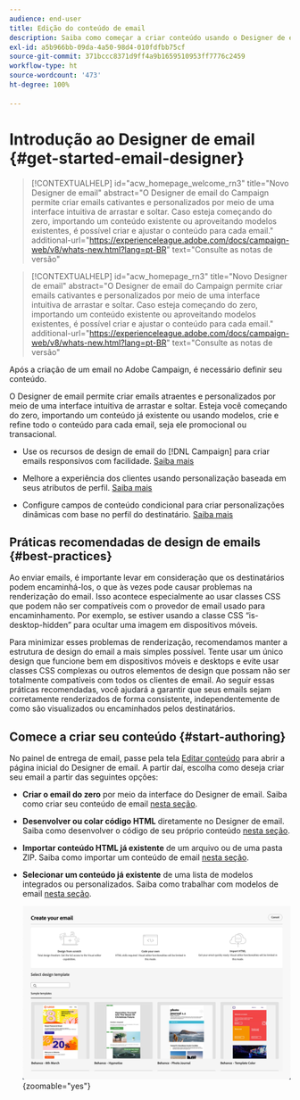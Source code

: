 ```yaml
---
audience: end-user
title: Edição do conteúdo de email
description: Saiba como começar a criar conteúdo usando o Designer de email na interface do Campaign Web
exl-id: a5b966bb-09da-4a50-98d4-010fdfbb75cf
source-git-commit: 371bccc8371d9ff4a9b1659510953ff7776c2459
workflow-type: ht
source-wordcount: '473'
ht-degree: 100%

---
```


# Introdução ao Designer de email {#get-started-email-designer}

>[!CONTEXTUALHELP]
>id="acw_homepage_welcome_rn3"
>title="Novo Designer de email"
>abstract="O Designer de email do Campaign permite criar emails cativantes e personalizados por meio de uma interface intuitiva de arrastar e soltar. Caso esteja começando do zero, importando um conteúdo existente ou aproveitando modelos existentes, é possível criar e ajustar o conteúdo para cada email."
>additional-url="https://experienceleague.adobe.com/docs/campaign-web/v8/whats-new.html?lang=pt-BR" text="Consulte as notas de versão"


<!--TO REMOVE BELOW-->
>[!CONTEXTUALHELP]
>id="acw_homepage_rn3"
>title="Novo Designer de email"
>abstract="O Designer de email do Campaign permite criar emails cativantes e personalizados por meio de uma interface intuitiva de arrastar e soltar. Caso esteja começando do zero, importando um conteúdo existente ou aproveitando modelos existentes, é possível criar e ajustar o conteúdo para cada email."
>additional-url="https://experienceleague.adobe.com/docs/campaign-web/v8/whats-new.html?lang=pt-BR" text="Consulte as notas de versão"

<!--TO REMOVE ABOVE-->

Após a criação de um email no Adobe Campaign, é necessário definir seu conteúdo.

O Designer de email permite criar emails atraentes e personalizados por meio de uma interface intuitiva de arrastar e soltar. Esteja você começando do zero, importando um conteúdo já existente ou usando modelos, crie e refine todo o conteúdo para cada email, seja ele promocional ou transacional.

<!--Built to deliver HTML optimized for responsive design, the Email Designer allows you to easily define and apply visibility conditions and dynamic content to an email, template, or fragment directly through the user interface. You can seamlessly switch between the drag and drop interface and HTML code at the click of a button.

The Email Designer allows you to create email content and email content templates. It is compatible with simple emails, transactional emails, A/B test emails, multilingual emails, and recurring emails.-->

* Use os recursos de design de email do [!DNL Campaign] para criar emails responsivos com facilidade. [Saiba mais](create-email-content.md)

* Melhore a experiência dos clientes usando personalização baseada em seus atributos de perfil. [Saiba mais](../personalization/personalize.md)

* Configure campos de conteúdo condicional para criar personalizações dinâmicas com base no perfil do destinatário. [Saiba mais](../personalization/conditions.md)

## Práticas recomendadas de design de emails {#best-practices}

Ao enviar emails, é importante levar em consideração que os destinatários podem encaminhá-los, o que às vezes pode causar problemas na renderização do email. Isso acontece especialmente ao usar classes CSS que podem não ser compatíveis com o provedor de email usado para encaminhamento. Por exemplo, se estiver usando a classe CSS “is-desktop-hidden” para ocultar uma imagem em dispositivos móveis.

Para minimizar esses problemas de renderização, recomendamos manter a estrutura de design do email a mais simples possível. Tente usar um único design que funcione bem em dispositivos móveis e desktops e evite usar classes CSS complexas ou outros elementos de design que possam não ser totalmente compatíveis com todos os clientes de email. Ao seguir essas práticas recomendadas, você ajudará a garantir que seus emails sejam corretamente renderizados de forma consistente, independentemente de como são visualizados ou encaminhados pelos destinatários.

## Comece a criar seu conteúdo {#start-authoring}

No painel de entrega de email, passe pela tela [Editar conteúdo](edit-content.md) para abrir a página inicial do Designer de email. A partir daí, escolha como deseja criar seu email a partir das seguintes opções:

* **Criar o email do zero** por meio da interface do Designer de email. Saiba como criar seu conteúdo de email [nesta seção](create-email-content.md).

* **Desenvolver ou colar código HTML** diretamente no Designer de email. Saiba como desenvolver o código de seu próprio conteúdo [nesta seção](code-content.md).

* **Importar conteúdo HTML já existente** de um arquivo ou de uma pasta ZIP. Saiba como importar um conteúdo de email [nesta seção](existing-content.md).

* **Selecionar um conteúdo já existente** de uma lista de modelos integrados ou personalizados. Saiba como trabalhar com modelos de email [nesta seção](create-email-templates.md).

  ![](assets/email_designer_create_options.png){zoomable=&quot;yes&quot;}
